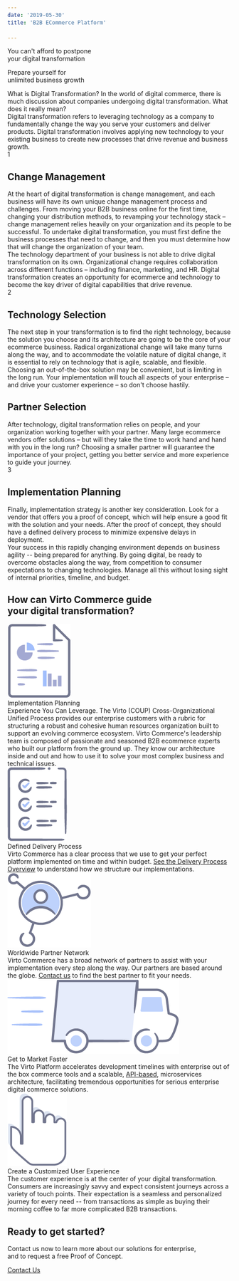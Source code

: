 ```yaml
---
date: '2019-05-30'
title: 'B2B ECommerce Platform'

---
```

<div class="main">
    <div class="page">
        <div class="section section--cover">
            <div class="section__bg" style="background-image: url('../assets/images/b2b-ecommerce-digital-transformation/bg.png');">
                <div class="section__t">You can't afford to postpone <br>your digital transformation</div>
                <p class="section__descr">Prepare yourself for <br>unlimited business growth</p>
            </div>
        </div>
        <div class="section">
            <div class="section__inner container">
                <div class="row section__info">
                    <div class="col-lg-6">
                        <div class="section__descr">What is Digital Transformation? In the world of digital commerce, there is much discussion about companies undergoing digital transformation. What does it really mean?</div>
                    </div>
                    <div class="col-lg-6">
                        <div class="section__descr">
                            Digital transformation refers to leveraging technology as a company to fundamentally change the way you serve your customers and deliver products. Digital transformation involves applying new technology to your existing business to create new processes that drive revenue and business growth.
                        </div>
                    </div>
                </div>
            </div>
        </div>
        <div class="section section--gray">
            <div class="section__inner container">
                <div class="section__info">
                    <div class="section__num">1</div>
                    <div class="row">
                        <div class="col-auto">
                            <h2 class="section__t">Change Management</h2>
                        </div>
                    </div>
                    <div class="row">
                        <div class="col-lg-6">
                            <div class="section__descr">
                                At the heart of digital transformation is change management, and each business will have its own unique change management process and challenges. From moving your B2B business online for the first time, changing your distribution methods, to revamping your technology stack – change management relies heavily on your organization and its people to be successful. To undertake digital transformation, you must first define the business processes that need to change, and then you must determine how that will change the organization of your team.
                            </div>
                        </div>
                        <div class="col-lg-6">
                            <div class="section__descr">
                                The technology department of your business is not able to drive digital transformation on its own. Organizational change requires collaboration across different functions – including finance, marketing, and HR. Digital transformation creates an opportunity for ecommerce and technology to become the key driver of digital capabilities that drive revenue.
                            </div>
                        </div>
                    </div>
                </div>
            </div>
        </div>
        <div class="section">
            <div class="section__inner container">
                <div class="section__info">
                    <div class="section__num">2</div>
                    <div class="row">
                        <div class="col-lg-6">
                            <h2 class="section__t">Technology Selection</h2>
                            <div class="section__descr">
                                The next step in your transformation is to find the right technology, because the solution you choose and its architecture are going to be the core of your ecommerce business. Radical organizational change will take many turns along the way, and to accommodate the volatile nature of digital change, it is essential to rely on technology that is agile, scalable, and flexible. Choosing an out-of-the-box solution may be convenient, but is limiting in the long run. Your implementation will touch all aspects of your enterprise – and drive your customer experience – so don't choose hastily.
                            </div>
                        </div>
                        <div class="col-lg-6">
                            <h2 class="section__t">Partner Selection</h2>
                            <div class="section__descr">
                                After technology, digital transformation relies on people, and your organization working together with your partner. Many large ecommerce vendors offer solutions – but will they take the time to work hand and hand with you in the long run? Choosing a smaller partner will guarantee the importance of your project, getting you better service and more experience to guide your journey.
                            </div>
                        </div>
                    </div>
                </div>
            </div>
        </div>
        <div class="section section--gray">
            <div class="section__inner container">
                <div class="section__info">
                    <div class="section__num">3</div>
                    <div class="row">
                        <div class="col-auto">
                            <h2 class="section__t">Implementation Planning</h2>
                        </div>
                    </div>
                    <div class="row">
                        <div class="col-lg-6">
                            <div class="section__descr">
                                Finally, implementation strategy is another key consideration. Look for a vendor that offers you a proof of concept, which will help ensure a good fit with the solution and your needs. After the proof of concept, they should have a defined delivery process to minimize expensive delays in deployment.
                            </div>
                        </div>
                        <div class="col-lg-6">
                            <div class="section__descr">
                                Your success in this rapidly changing environment depends on business agility -- being prepared for anything. By going digital, be ready to overcome obstacles along the way, from competition to consumer expectations to changing technologies. Manage all this without losing sight of internal priorities, timeline, and budget.
                            </div>
                        </div>
                    </div>
                </div>
            </div>
        </div>
        <div class="section">
            <div class="section__inner container">
                <h2 class="section__t">How can Virto Commerce guide <br>your digital transformation?</h2>
                <div class="list list--columns row">
                    <div class="list__item col-lg-6">
                        <img src="../assets/images/b2b-ecommerce-digital-transformation/implementation-planning.png" alt="" class="list__icon">
                        <div class="list__t">Implementation Planning</div>
                        <div class="list__descr">
                            Experience You Can Leverage. The Virto (COUP) Cross-Organizational Unified Process provides our enterprise customers with a rubric for structuring a robust and cohesive human resources organization built to support an evolving commerce ecosystem. Virto Commerce's leadership team is composed of passionate and seasoned B2B ecommerce experts who built our platform from the ground up. They know our architecture inside and out and how to use it to solve your most complex business and technical issues.
                        </div>
                    </div>
                    <div class="list__item col-lg-6">
                        <img src="../assets/images/b2b-ecommerce-digital-transformation/defined-delivery-process.png" alt="" class="list__icon">
                        <div class="list__t">Defined Delivery Process</div>
                        <div class="list__descr">
                            Virto Commerce has a clear process that we use to get your perfect platform implemented on time and within budget. <a href="#">See the Delivery Process Overview</a> to understand how we structure our implementations.
                        </div>
                    </div>
                    <div class="list__item col-lg-6">
                        <img src="../assets/images/b2b-ecommerce-digital-transformation/worldwide-partner-network.png" alt="" class="list__icon">
                        <div class="list__t">Worldwide Partner Network</div>
                        <div class="list__descr">
                            Virto Commerce has a broad network of partners to assist with your implementation every step along the way. Our partners are based around the globe. <a href="#">Contact us</a> to find the best partner to fit your needs.
                        </div>
                    </div>
                    <div class="list__item col-lg-6">
                        <img src="../assets/images/b2b-ecommerce-digital-transformation/get-to-market-faster.png" alt="" class="list__icon">
                        <div class="list__t">Get to Market Faster</div>
                        <div class="list__descr">
                            The Virto Platform accelerates development timelines with enterprise out of the box commerce tools and a scalable, <a href="#">API-based</a>, microservices architecture, facilitating tremendous opportunities for serious enterprise digital commerce solutions.
                        </div>
                    </div>
                    <div class="list__item col-lg-6">
                        <img src="../assets/images/b2b-ecommerce-digital-transformation/create-customized.png" alt="" class="list__icon">
                        <div class="list__t">Create a Customized User Experience</div>
                        <div class="list__descr">
                            The customer experience is at the center of your digital transformation. Consumers are increasingly savvy and expect consistent journeys across a variety of touch points. Their expectation is a seamless and personalized journey for every need -- from transactions as simple as buying their morning coffee to far more complicated B2B transactions.
                        </div>
                    </div>
                </div>
            </div>
        </div>
    </div>
    <div class="section section--gray section--pattern">
        <div class="section__inner container">
            <h2 class="section__t">Ready to get started?</h2>
            <p class="section__descr">Contact us now to learn more about our solutions for enterprise, <br>and to request a free Proof of Concept.</p>
            <a href="#" class="btn btn--orange btn--round">Contact Us</a>
        </div>
    </div>
</div>